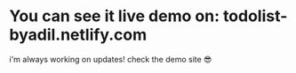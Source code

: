 # You can see it live demo on: todolist-byadil.netlify.com
i'm always working on updates! check the demo site 😎
